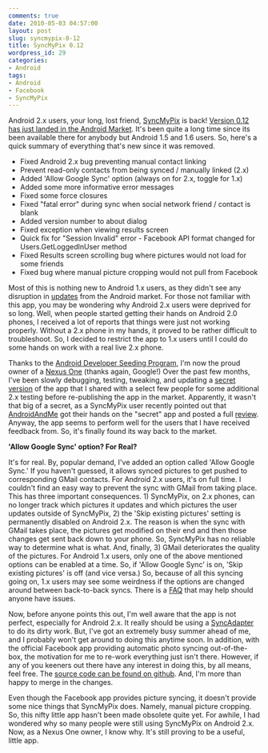 ```yaml
---
comments: true
date: 2010-05-03 04:57:00
layout: post
slug: syncmypix-0-12
title: SyncMyPix 0.12
wordpress_id: 29
categories:
- Android
tags:
- Android
- Facebook
- SyncMyPix
---
```


Android 2.x users, your long, lost friend, [SyncMyPix](http://code.google.com/p/syncmypix/) is back! [Version 0.12 has just landed in the Android Market](http://market.android.com/search?q=SyncMyPix). It's been quite a long time since its been available there for anybody but Android 1.5 and 1.6 users. So, here's a quick summary of everything that's new since it was removed.
	
* Fixed Android 2.x bug preventing manual contact linking
* Prevent read-only contacts from being synced / manually linked (2.x)
* Added 'Allow Google Sync' option (always on for 2.x, toggle for 1.x)
* Added some more informative error messages
* Fixed some force closures
* Fixed "fatal error" during sync when social network friend / contact is blank
* Added version number to about dialog
* Fixed exception when viewing results screen
* Quick fix for "Session Invalid" error - Facebook API format changed for Users.GetLoggedInUser method
* Fixed Results screen scrolling bug where pictures would not load for some friends
* Fixed bug where manual picture cropping would not pull from Facebook


Most of this is nothing new to Android 1.x users, as they didn't see any disruption in [updates](http://code.google.com/p/syncmypix/wiki/ChangeLoghttp://code.google.com/p/syncmypix/wiki/ChangeLog) from the Android market. For those not familiar with this app, you may be wondering why Android 2.x users were deprived for so long. Well, when people started getting their hands on Android 2.0 phones, I received a lot of reports that things were just not working properly. Without a 2.x phone in my hands, it proved to be rather difficult to troubleshoot. So, I decided to restrict the app to 1.x users until I could do some hands on work with a real live 2.x phone.

Thanks to the [Android Developer Seeding Program](http://androidandme.com/2010/03/news/google-rewards-android-devs-with-free-phone-in-new-seeding-program/), I'm now the proud owner of a [Nexus One](http://www.google.com/phone) (thanks again, Google!) Over the past few months, I've been slowly debugging, testing, tweaking, and updating a [secret version](http://code.google.com/p/syncmypix/downloads/list) of the app that I shared with a select few people for some additional 2.x testing before re-publishing the app in the market. Apparently, it wasn't that big of a secret, as a SyncMyPix user recently pointed out that [AndroidAndMe](http://androidandme.com/) got their hands on the "secret" app and posted a full [review](http://androidandme.com/2010/04/reviews/syncmypix-pulls-facebook-contact-photos-to-android/). Anyway, the app seems to perform well for the users that I have received feedback from. So, it's finally found its way back to the market.
  

**'Allow Google Sync' option? For Real?**

It's for real. By, popular demand, I've added an option called 'Allow Google Sync.' If you haven't guessed, it allows synced pictures to get pushed to corresponding GMail contacts. For Android 2.x users, it's on full time. I couldn't find an easy way to prevent the sync with GMail from taking place. This has three important consequences. 1) SyncMyPix, on 2.x phones, can no longer track which pictures it updates and which pictures the user updates outside of SyncMyPix,  2) the 'Skip existing pictures' setting is permanently disabled on Android 2.x. The reason is when the sync with GMail takes place, the pictures get modified on their end and then those changes get sent back down to your phone. So, SyncMyPix has no reliable way to determine what is what. And, finally, 3) GMail deteriorates the quality of the pictures. For Android 1.x users, only one of the above mentioned options can be enabled at a time. So, if 'Allow Google Sync' is on, 'Skip existing pictures' is off (and vice versa.) So, because of all this syncing going on, 1.x users may see some weirdness if the options are changed around between back-to-back syncs. There is a [FAQ](http://code.google.com/p/syncmypix/wiki/FAQ) that may help should anyone have issues.

Now, before anyone points this out, I'm well aware that the app is not perfect, especially for Android 2.x. It really should be using a [SyncAdapter](http://developer.android.com/resources/samples/SampleSyncAdapter/index.html) to do its dirty work. But, I've got an extremely busy summer ahead of me, and I probably won't get around to doing this anytime soon. In addition, with the official Facebook app providing automatic photo syncing out-of-the-box, the motivation for me to re-work everything just isn't there. However, if any of you keeners out there have any interest in doing this, by all means, feel free. The [source code can be found on github](http://github.com/nloko/SyncMyPix). And, I'm more than happy to merge in the changes.

Even though the Facebook app provides picture syncing, it doesn't provide some nice things that SyncMyPix does. Namely, manual picture cropping. So, this nifty little app hasn't been made obsolete quite yet. For awhile, I had wondered why so many people were still using SyncMyPix on Android 2.x. Now, as a Nexus One owner, I know why. It's still proving to be a useful, little app.
